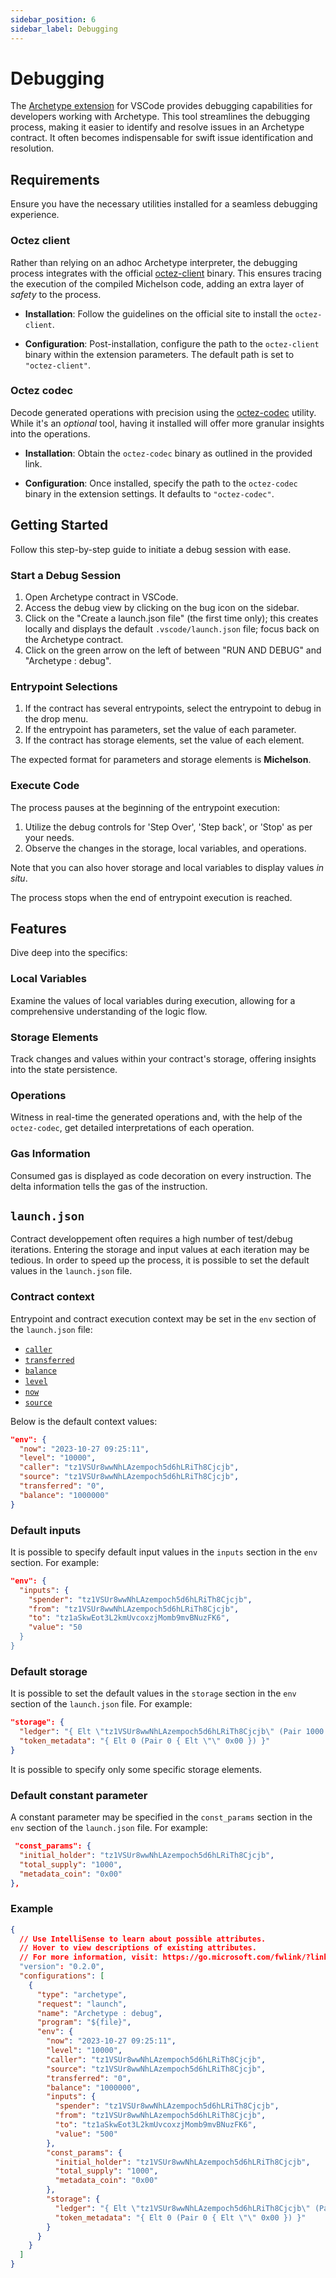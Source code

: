 ```yaml
---
sidebar_position: 6
sidebar_label: Debugging
---
```


# Debugging

The [Archetype extension](https://marketplace.visualstudio.com/items?itemName=edukera.archetype) for VSCode provides  debugging capabilities for developers working with Archetype. This tool streamlines the debugging process, making it easier to identify and resolve issues in an Archetype contract. It often becomes indispensable for swift issue identification and resolution.

## Requirements

Ensure you have the necessary utilities installed for a seamless debugging experience.

### Octez client

Rather than relying on an adhoc Archetype interpreter, the debugging process integrates with the official [octez-client](https://tezos.gitlab.io/introduction/howtoget.html) binary. This ensures tracing the execution of the compiled Michelson code, adding an extra layer of *safety* to the process.

- **Installation**: Follow the guidelines on the official site to install the `octez-client`.

- **Configuration**: Post-installation, configure the path to the `octez-client` binary within the extension parameters. The default path is set to `"octez-client"`.

### Octez codec

Decode generated operations with precision using the [octez-codec](https://tezos.gitlab.io/introduction/howtouse.html?highlight=octez%20codec) utility. While it's an *optional* tool, having it installed will offer more granular insights into the operations.

- **Installation**: Obtain the `octez-codec` binary as outlined in the provided link.

- **Configuration**: Once installed, specify the path to the `octez-codec` binary in the extension settings. It defaults to `"octez-codec"`.

## Getting Started

Follow this step-by-step guide to initiate a debug session with ease.

### Start a Debug Session

1. Open Archetype contract in VSCode.
2. Access the debug view by clicking on the bug icon on the sidebar.
3. Click on the "Create a launch.json file" (the first time only); this creates locally and displays the default `.vscode/launch.json` file; focus back on the Archetype contract.
4. Click on the green arrow on the left of between "RUN AND DEBUG" and "Archetype : debug".

### Entrypoint Selections

1. If the contract has several entrypoints, select the entrypoint to debug in the drop menu.
2. If the entrypoint has parameters, set the value of each parameter.
3. If the contract has storage elements, set the value of each element.

The expected format for parameters and storage elements is **Michelson**.

### Execute Code

The process pauses at the beginning of the entrypoint execution:

1. Utilize the debug controls for 'Step Over', 'Step back', or 'Stop' as per your needs.
2. Observe the changes in the storage, local variables, and operations.

Note that you can also hover storage and local variables to display values *in situ*.

The process stops when the end of entrypoint execution is reached.

## Features

Dive deep into the specifics:

### Local Variables

Examine the values of local variables during execution, allowing for a comprehensive understanding of the logic flow.

### Storage Elements

Track changes and values within your contract's storage, offering insights into the state persistence.

### Operations

Witness in real-time the generated operations and, with the help of the `octez-codec`, get detailed interpretations of each operation.

### Gas Information

Consumed gas is displayed as code decoration on every instruction. The delta information tells the gas of the instruction.

## `launch.json`

Contract developpement often requires a high number of test/debug iterations. Entering the storage and input values at each iteration may be tedious. In order to speed up the process, it is possible to set the default values in the `launch.json` file.

### Contract context

Entrypoint and contract execution context may be set in the `env` section of the `launch.json` file:
* [`caller`](/docs/reference/expressions/constants#caller)
* [`transferred`](/docs/reference/expressions/constants#transferred)
* [`balance`](/docs/reference/expressions/constants#balance)
* [`level`](/docs/reference/expressions/constants#level)
* [`now`](/docs/reference/expressions/constants#now)
* [`source`](/docs/reference/expressions/constants#source)

Below is the default context values:
```json
"env": {
  "now": "2023-10-27 09:25:11",
  "level": "10000",
  "caller": "tz1VSUr8wwNhLAzempoch5d6hLRiTh8Cjcjb",
  "source": "tz1VSUr8wwNhLAzempoch5d6hLRiTh8Cjcjb",
  "transferred": "0",
  "balance": "1000000"
}
```

### Default inputs

It is possible to specify default input values in the `inputs` section in the `env` section. For example:

```json
"env": {
  "inputs": {
    "spender": "tz1VSUr8wwNhLAzempoch5d6hLRiTh8Cjcjb",
    "from": "tz1VSUr8wwNhLAzempoch5d6hLRiTh8Cjcjb",
    "to": "tz1aSkwEot3L2kmUvcoxzjMomb9mvBNuzFK6",
    "value": "50
  }
}
```

### Default storage

It is possible to set the default values in the `storage` section in the `env` section of the `launch.json` file. For example:

```json
"storage": {
  "ledger": "{ Elt \"tz1VSUr8wwNhLAzempoch5d6hLRiTh8Cjcjb\" (Pair 1000 {  }) }",
  "token_metadata": "{ Elt 0 (Pair 0 { Elt \"\" 0x00 }) }"
}
```

It is possible to specify only some specific storage elements.

### Default constant parameter

A constant parameter may be specified in the `const_params` section in the `env` section of the `launch.json` file. For example:

```json
 "const_params": {
  "initial_holder": "tz1VSUr8wwNhLAzempoch5d6hLRiTh8Cjcjb",
  "total_supply": "1000",
  "metadata_coin": "0x00"
},
```

### Example

```json
{
  // Use IntelliSense to learn about possible attributes.
  // Hover to view descriptions of existing attributes.
  // For more information, visit: https://go.microsoft.com/fwlink/?linkid=830387
  "version": "0.2.0",
  "configurations": [
    {
      "type": "archetype",
      "request": "launch",
      "name": "Archetype : debug",
      "program": "${file}",
      "env": {
        "now": "2023-10-27 09:25:11",
        "level": "10000",
        "caller": "tz1VSUr8wwNhLAzempoch5d6hLRiTh8Cjcjb",
        "source": "tz1VSUr8wwNhLAzempoch5d6hLRiTh8Cjcjb",
        "transferred": "0",
        "balance": "1000000",
        "inputs": {
          "spender": "tz1VSUr8wwNhLAzempoch5d6hLRiTh8Cjcjb",
          "from": "tz1VSUr8wwNhLAzempoch5d6hLRiTh8Cjcjb",
          "to": "tz1aSkwEot3L2kmUvcoxzjMomb9mvBNuzFK6",
          "value": "500"
        },
        "const_params": {
          "initial_holder": "tz1VSUr8wwNhLAzempoch5d6hLRiTh8Cjcjb",
          "total_supply": "1000",
          "metadata_coin": "0x00"
        },
        "storage": {
          "ledger": "{ Elt \"tz1VSUr8wwNhLAzempoch5d6hLRiTh8Cjcjb\" (Pair 1000 {  }) }",
          "token_metadata": "{ Elt 0 (Pair 0 { Elt \"\" 0x00 }) }"
        }
      }
    }
  ]
}
```